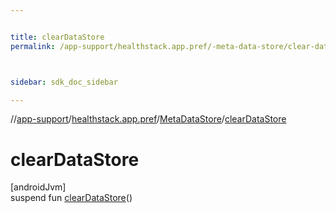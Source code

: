```yaml
---


title: clearDataStore
permalink: /app-support/healthstack.app.pref/-meta-data-store/clear-data-store.html



sidebar: sdk_doc_sidebar

---
```



//[app-support](/app-support.html)/[healthstack.app.pref](../index.html)/[MetaDataStore](index.html)/[clearDataStore](clear-data-store.html)



# clearDataStore



[androidJvm]\
suspend fun [clearDataStore](clear-data-store.html)()






